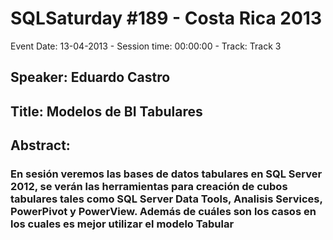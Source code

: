 # SQLSaturday #189 - Costa Rica 2013
Event Date: 13-04-2013 - Session time: 00:00:00 - Track: Track 3
## Speaker: Eduardo Castro
## Title: Modelos de BI Tabulares
## Abstract:
### En sesión veremos las bases de datos tabulares en SQL Server 2012, se verán las herramientas para creación de cubos tabulares tales como SQL Server Data Tools, Analisis Services, PowerPivot y PowerView. Además de cuáles son los casos en los cuales es mejor utilizar el modelo Tabular
